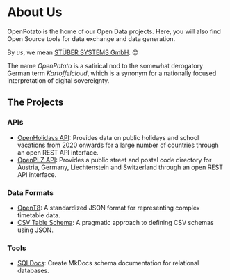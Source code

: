 # About Us

OpenPotato is the home of our Open Data projects. Here, you will also find Open Source tools for data exchange and data generation.

By *us*, we mean [STÜBER SYSTEMS GmbH](https://www.stueber.de). 😊

The name *OpenPotato* is a satirical nod to the somewhat derogatory German term *Kartoffelcloud*, which is a synonym for a nationally focused interpretation of digital sovereignty.

## The Projects

### APIs

+ [OpenHolidays API](https://www.openholidaysapi.org/en/): Provides data on public holidays and school vacations from 2020 onwards for a large number of countries through an open REST API interface.
+ [OpenPLZ API](https://www.openplzapi.org/en/): Provides a public street and postal code directory for Austria, Germany, Liechtenstein and Switzerland through an open REST API interface.

### Data Formats

+ [OpenT8](https://openpotato.github.io/opent8/): A standardized JSON format for representing complex timetable data.
+ [CSV Table Schema](https://openpotato.github.io/csv-table-schema/): A pragmatic approach to defining CSV schemas using JSON.

### Tools

+ [SQLDocs](https://github.com/openpotato/sqldocs): Create MkDocs schema documentation for relational databases.